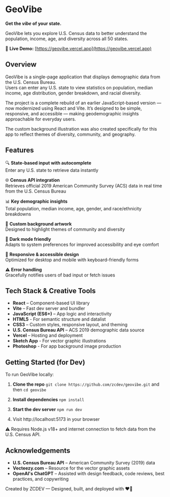 # GeoVibe

**Get the <em>vibe</em> of your state.**

GeoVibe lets you explore U.S. Census data to better understand the population, income, age, and diversity across all 50 states.

🔗 **Live Demo:** [https://geovibe.vercel.app](https://geovibe.vercel.app)

## Overview

GeoVibe is a single-page application that displays demographic data from the U.S. Census Bureau.  
Users can enter any U.S. state to view statistics on population, median income, age distribution, gender breakdown, and racial diversity.

The project is a complete rebuild of an earlier JavaScript-based version — now modernized using React and Vite. It’s designed to be simple, responsive, and accessible — making geodemographic insights approachable for everyday users.

The custom background illustration was also created specifically for this app to reflect themes of diversity, community, and geography.

## Features

🔍 **State-based input with autocomplete**
<br />Enter any U.S. state to retrieve data instantly

🌐 **Census API integration**
<br />Retrieves official 2019 American Community Survey (ACS) data in real time from the U.S. Census Bureau

📊 **Key demographic insights**
<br />Total population, median income, age, gender, and race/ethnicity breakdowns

🎨 **Custom background artwork**
<br />Designed to highlight themes of community and diversity

🌙 **Dark mode friendly**
<br />Adapts to system preferences for improved accessibility and eye comfort

📱 **Responsive & accessible design**
<br />Optimized for desktop and mobile with keyboard-friendly forms

⚠️ **Error handling**
<br />Gracefully notifies users of bad input or fetch issues

## Tech Stack & Creative Tools

- **React** – Component-based UI library
- **Vite** – Fast dev server and bundler
- **JavaScript (ES6+)** – App logic and interactivity
- **HTML5** - For semantic structure and datalist
- **CSS3** – Custom styles, responsive layout, and theming
- **U.S. Census Bureau API** – ACS 2019 demographic data source
- **Vercel** – Hosting and deployment
- **Sketch App** - For vector graphic illustrations
- **Photoshop** - For app background image production

## Getting Started (for Dev)

To run GeoVibe locally:

1. **Clone the repo**
`git clone https://github.com/zcdev/geovibe.git` and then `cd geovibe`

2. **Install dependencies**
`npm install`

3. **Start the dev server**
`npm run dev`

4. Visit http://localhost:5173 in your browser

⚠️ Requires Node.js v18+ and internet connection to fetch data from the U.S. Census API.

## Acknowledgements

- **U.S. Census Bureau API** – American Community Survey (2019) data
- **Vecteezy.com** – Resource for the vector graphic assets
- **OpenAI's ChatGPT** – Assisted with design feedback, code reviews, best practices, and copywriting

Created by ZCDEV — Designed, built, and deployed with ❤️‍🔥